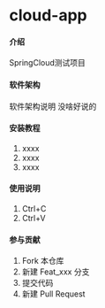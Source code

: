 # cloud-app

#### 介绍
SpringCloud测试项目

#### 软件架构
软件架构说明
没啥好说的


#### 安装教程

1.  xxxx
2.  xxxx
3.  xxxx

#### 使用说明

1.  Ctrl+C
2.  Ctrl+V

#### 参与贡献

1.  Fork 本仓库
2.  新建 Feat_xxx 分支
3.  提交代码
4.  新建 Pull Request